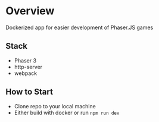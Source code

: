 # Overview
Dockerized app for easier development of Phaser.JS games

## Stack
- Phaser 3
- http-server
- webpack

## How to Start
- Clone repo to your local machine
- Either build with docker or run `npm run dev`